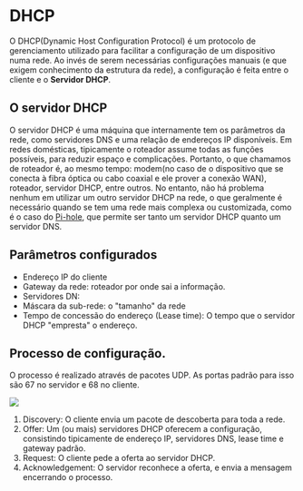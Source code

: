 # DHCP

O DHCP(Dynamic Host Configuration Protocol) é um protocolo de gerenciamento utilizado para facilitar a configuração de um dispositivo numa rede.
Ao invés de serem necessárias configurações manuais (e que exigem conhecimento da estrutura da rede), a configuração é feita entre o cliente e o **Servidor DHCP**.

## O servidor DHCP

O servidor DHCP é uma máquina que internamente tem os parâmetros da rede, como servidores DNS e uma relação de endereços IP disponíveis.
Em redes domésticas, tipicamente o roteador assume todas as funções possíveis, para reduzir espaço e complicações.
Portanto, o que chamamos de roteador é, ao mesmo tempo: modem(no caso de o dispositivo que se conecta à fibra óptica ou cabo coaxial e ele prover a conexão WAN), roteador, servidor DHCP, entre outros.
No entanto, não há problema nenhum em utilizar um outro servidor DHCP na rede, o que geralmente é necessário quando se tem uma rede mais complexa ou customizada, como é o caso do [Pi-hole](https://pi-hole.net/), que permite ser tanto um servidor DHCP quanto um servidor DNS.

## Parâmetros configurados

- Endereço IP do cliente
- Gateway da rede: roteador por onde sai a informação.
- Servidores DN:
- Máscara da sub-rede: o "tamanho" da rede
- Tempo de concessão do endereço (Lease time): O tempo que o servidor DHCP "empresta" o endereço.

## Processo de configuração.

O processo é realizado através de pacotes UDP. As portas padrão para isso são 67
no servidor e 68 no cliente.

![](https://upload.wikimedia.org/wikipedia/commons/thumb/e/e4/DHCP_session.svg/260px-DHCP_session.svg.png)

1. Discovery: O cliente envia um pacote de descoberta para toda a rede.
2. Offer: Um (ou mais) servidores DHCP oferecem a configuração, consistindo tipicamente de endereço IP, servidores DNS, lease time e gateway padrão.
3. Request: O cliente pede a oferta ao servidor DHCP.
4. Acknowledgement: O servidor reconhece a oferta, e envia a mensagem encerrando o processo.

